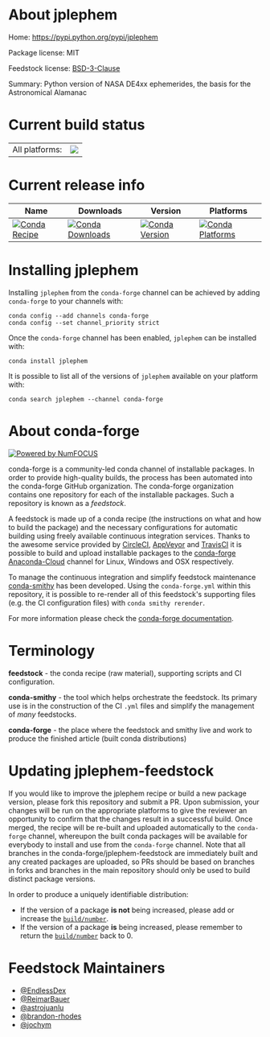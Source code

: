 About jplephem
==============

Home: https://pypi.python.org/pypi/jplephem

Package license: MIT

Feedstock license: [BSD-3-Clause](https://github.com/conda-forge/jplephem-feedstock/blob/master/LICENSE.txt)

Summary: Python version of NASA DE4xx ephemerides, the basis for the Astronomical Alamanac

Current build status
====================


<table><tr><td>All platforms:</td>
    <td>
      <a href="https://dev.azure.com/conda-forge/feedstock-builds/_build/latest?definitionId=3979&branchName=master">
        <img src="https://dev.azure.com/conda-forge/feedstock-builds/_apis/build/status/jplephem-feedstock?branchName=master">
      </a>
    </td>
  </tr>
</table>

Current release info
====================

| Name | Downloads | Version | Platforms |
| --- | --- | --- | --- |
| [![Conda Recipe](https://img.shields.io/badge/recipe-jplephem-green.svg)](https://anaconda.org/conda-forge/jplephem) | [![Conda Downloads](https://img.shields.io/conda/dn/conda-forge/jplephem.svg)](https://anaconda.org/conda-forge/jplephem) | [![Conda Version](https://img.shields.io/conda/vn/conda-forge/jplephem.svg)](https://anaconda.org/conda-forge/jplephem) | [![Conda Platforms](https://img.shields.io/conda/pn/conda-forge/jplephem.svg)](https://anaconda.org/conda-forge/jplephem) |

Installing jplephem
===================

Installing `jplephem` from the `conda-forge` channel can be achieved by adding `conda-forge` to your channels with:

```
conda config --add channels conda-forge
conda config --set channel_priority strict
```

Once the `conda-forge` channel has been enabled, `jplephem` can be installed with:

```
conda install jplephem
```

It is possible to list all of the versions of `jplephem` available on your platform with:

```
conda search jplephem --channel conda-forge
```


About conda-forge
=================

[![Powered by NumFOCUS](https://img.shields.io/badge/powered%20by-NumFOCUS-orange.svg?style=flat&colorA=E1523D&colorB=007D8A)](http://numfocus.org)

conda-forge is a community-led conda channel of installable packages.
In order to provide high-quality builds, the process has been automated into the
conda-forge GitHub organization. The conda-forge organization contains one repository
for each of the installable packages. Such a repository is known as a *feedstock*.

A feedstock is made up of a conda recipe (the instructions on what and how to build
the package) and the necessary configurations for automatic building using freely
available continuous integration services. Thanks to the awesome service provided by
[CircleCI](https://circleci.com/), [AppVeyor](https://www.appveyor.com/)
and [TravisCI](https://travis-ci.com/) it is possible to build and upload installable
packages to the [conda-forge](https://anaconda.org/conda-forge)
[Anaconda-Cloud](https://anaconda.org/) channel for Linux, Windows and OSX respectively.

To manage the continuous integration and simplify feedstock maintenance
[conda-smithy](https://github.com/conda-forge/conda-smithy) has been developed.
Using the ``conda-forge.yml`` within this repository, it is possible to re-render all of
this feedstock's supporting files (e.g. the CI configuration files) with ``conda smithy rerender``.

For more information please check the [conda-forge documentation](https://conda-forge.org/docs/).

Terminology
===========

**feedstock** - the conda recipe (raw material), supporting scripts and CI configuration.

**conda-smithy** - the tool which helps orchestrate the feedstock.
                   Its primary use is in the construction of the CI ``.yml`` files
                   and simplify the management of *many* feedstocks.

**conda-forge** - the place where the feedstock and smithy live and work to
                  produce the finished article (built conda distributions)


Updating jplephem-feedstock
===========================

If you would like to improve the jplephem recipe or build a new
package version, please fork this repository and submit a PR. Upon submission,
your changes will be run on the appropriate platforms to give the reviewer an
opportunity to confirm that the changes result in a successful build. Once
merged, the recipe will be re-built and uploaded automatically to the
`conda-forge` channel, whereupon the built conda packages will be available for
everybody to install and use from the `conda-forge` channel.
Note that all branches in the conda-forge/jplephem-feedstock are
immediately built and any created packages are uploaded, so PRs should be based
on branches in forks and branches in the main repository should only be used to
build distinct package versions.

In order to produce a uniquely identifiable distribution:
 * If the version of a package **is not** being increased, please add or increase
   the [``build/number``](https://docs.conda.io/projects/conda-build/en/latest/resources/define-metadata.html#build-number-and-string).
 * If the version of a package **is** being increased, please remember to return
   the [``build/number``](https://docs.conda.io/projects/conda-build/en/latest/resources/define-metadata.html#build-number-and-string)
   back to 0.

Feedstock Maintainers
=====================

* [@EndlessDex](https://github.com/EndlessDex/)
* [@ReimarBauer](https://github.com/ReimarBauer/)
* [@astrojuanlu](https://github.com/astrojuanlu/)
* [@brandon-rhodes](https://github.com/brandon-rhodes/)
* [@jochym](https://github.com/jochym/)

